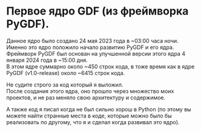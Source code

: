 # Первое ядро GDF (из фреймворка PyGDF).

Данное ядро было создано 24 мая 2023 года в ~03:00 часа ночи.</br>
Именно это ядро положило начало развитию PyGDF и его ядра.</br>
Фреймворк PyGDF был основан на улучшенной версии этого ядра 4 января 2024 года в ~15:00 дня.</br>
В этом ядре суммарно около ~450 строк кода, в тоже время как в ядре PyGDF (v1.0-release) около ~6415 строк кода.</br>

Не судите строго за код который я выложил.</br>
После создания этого ядра, оно прошло через множество моих проектов, и не раз меняло свою архитектуру и содержимое.</br>

А также код я писал когда не был сильно хорош в Python (по этому вы можете найти странные места в коде, которые можно было бы реализовать по другому, что я и сделал когда развивал это ядро).</br>
